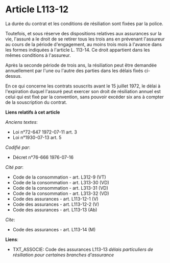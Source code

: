 # Article L113-12

La durée du contrat et les conditions de résiliation sont fixées par la police.

Toutefois, et sous réserve des dispositions relatives aux assurances sur la vie, l'assuré a le droit de se retirer tous les
trois ans en prévenant l'assureur au cours de la période d'engagement, au moins trois mois à l'avance dans les formes
indiquées à l'article L. 113-14. Ce droit appartient dans les mêmes conditions à l'assureur.

Après la seconde période de trois ans, la résiliation peut être demandée annuellement par l'une ou l'autre des parties dans
les délais fixés ci-dessus.

En ce qui concerne les contrats souscrits avant le 15 juillet 1972, le délai à l'expiration duquel l'assuré peut exercer son
droit de résiliation annuel est celui qui est fixé par la convention, sans pouvoir excéder six ans à compter de la
souscription du contrat.

**Liens relatifs à cet article**

_Anciens textes_:

  - Loi n°72-647 1972-07-11 art. 3
  - Loi n°1930-07-13 art. 5

_Codifié par_:

  - Décret n°76-666 1976-07-16

_Cité par_:

  - Code de la consommation - art. L312-9 (VT)
  - Code de la consommation - art. L313-30 (VD)
  - Code de la consommation - art. L313-31 (VD)
  - Code de la consommation - art. L313-32 (VD)
  - Code des assurances - art. L113-12-1 (V)
  - Code des assurances - art. L113-12-2 (V)
  - Code des assurances - art. L113-13 (Ab)

_Cite_:

  - Code des assurances - art. L113-14 (M)

**Liens**:

  - TXT_ASSOCIE: Code des assurances L113-13 *délais particuliers de résiliation pour certaines branches d'assurance*
